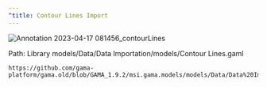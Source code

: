```yaml
---
^title: Contour Lines Import
---
```


![Annotation 2023-04-17 081456_contourLines](https://user-images.githubusercontent.com/4437331/232401368-682e9179-c5e5-458e-aa93-0061a6bc83a1.png)

Path: Library models/Data/Data Importation/models/Contour Lines.gaml

```gaml reference
https://github.com/gama-platform/gama.old/blob/GAMA_1.9.2/msi.gama.models/models/Data/Data%20Importation/models/Contour%20Lines.gaml
```



